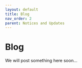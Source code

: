 ```yaml
---
layout: default
title: Blog
nav_order: 2
parent: Notices and Updates
---
```


# Blog

We will post something here soon...